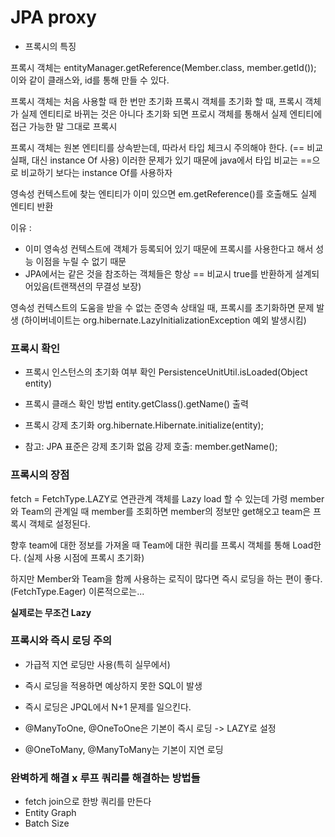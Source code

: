 # JPA proxy

- 프록시의 특징

프록시 객체는
entityManager.getReference(Member.class, member.getId());
이와 같이 클래스와, id를 통해 만들 수 있다.

프록시 객체는 처음 사용할 때 한 번만 초기화
프록시 객체를 초기화 할 때, 프록시 객체가 실제 엔티티로 바뀌는 것은 아니다
초기화 되면 프로시 객체를 통해서 실제 엔티티에 접근 가능한 말 그대로 프록시

프록시 객체는 원본 엔티티를 상속받는데, 따라서 타입 체크시 주의해야 한다.
(== 비교 실패, 대신 instance Of 사용)
이러한 문제가 있기 때문에 java에서 타입 비교는 ==으로 비교하기 보다는 instance Of를 사용하자

영속성 컨텍스트에 찾는 엔티티가 이미 있으면 em.getReference()를 호출해도 실제 엔티티 반환

이유 :

- 이미 영속성 컨텍스트에 객체가 등록되어 있기 때문에 프록시를 사용한다고 해서 성능 이점을 누릴 수 없기 때문
- JPA에서는 같은 것을 참조하는 객체들은 항상 == 비교시 true를 반환하게 설계되어있음(트랜잭션의 무결성 보장)

영속성 컨텍스트의 도움을 받을 수 없는 준영속 상태일 때, 프록시를 초기화하면 문제 발생
(하이버네이트는 org.hibernate.LazyInitializationException 예외 발생시킴)

### 프록시 확인

- 프록시 인스턴스의 초기화 여부 확인
  PersistenceUnitUtil.isLoaded(Object entity)

- 프록시 클래스 확인 방법
  entity.getClass().getName() 출력

- 프록시 강제 초기화
  org.hibernate.Hibernate.initialize(entity);

- 참고: JPA 표준은 강제 초기화 없음
  강제 호출: member.getName();

### 프록시의 장점

fetch = FetchType.LAZY로 연관관계 객체를 Lazy load 할 수 있는데
가령 member 와 Team의 관계일 때 member를 조회하면 member의 정보만 get해오고 team은 프록시 객체로 설정된다.

향후 team에 대한 정보를 가져올 때 Team에 대한 쿼리를 프록시 객체를 통해 Load한다. (실제 사용 시점에 프록시 초기화)

하지만 Member와 Team을 함께 사용하는 로직이 많다면 즉시 로딩을 하는 편이 좋다.(FetchType.Eager) 이론적으로는...

**실제로는 무조건 Lazy**

### 프록시와 즉시 로딩 주의

- 가급적 지연 로딩만 사용(특히 실무에서)

- 즉시 로딩을 적용하면 예상하지 못한 SQL이 발생

- 즉시 로딩은 JPQL에서 N+1 문제를 일으킨다.

- @ManyToOne, @OneToOne은 기본이 즉시 로딩 -> LAZY로 설정

- @OneToMany, @ManyToMany는 기본이 지연 로딩

### 완벽하게 해결 x 루프 쿼리를 해결하는 방법들

- fetch join으로 한방 쿼리를 만든다
- Entity Graph
- Batch Size

